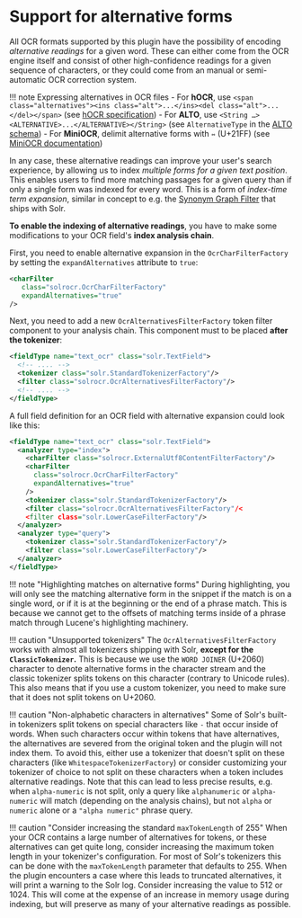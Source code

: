 # Support for alternative forms

All OCR formats supported by this plugin have the possibility of encoding *alternative readings* for
a given word. These can either come from the OCR engine itself and consist of other high-confidence
readings for a given sequence of characters, or they could come from an manual or semi-automatic
OCR correction system.

!!! note Expressing alternatives in OCR files
    - For **hOCR**, use `<span class="alternatives"><ins class="alt">...</ins><del class="alt">...</del></span>` (see [hOCR specification](http://kba.github.io/hocr-spec/1.2/#segmentation))
    - For **ALTO**, use `<String …><ALTERNATIVE>...</ALTERNATIVE></String>` (see `AlternativeType` in the [ALTO schema](https://www.loc.gov/standards/alto/v4/alto-4-2.xsd))
    - For **MiniOCR**, delimit alternative forms with `⇿` (U+21FF) (see [MiniOCR documentation](./formats.md#miniocr))

In any case, these alternative readings can improve your user's search experience, by allowing us to
index *multiple forms for a given text position*. This enables users to find more matching passages
for a given query than if only a single form was indexed for every word. This is a form of
*index-time term expansion*, similar in concept to e.g. the [Synonym Graph Filter](https://lucene.apache.org/solr/guide/8_7/filter-descriptions.html#synonym-graph-filter)
that ships with Solr.

**To enable the indexing of alternative readings**, you have to make some modifications to your OCR field's
**index analysis chain**.

First, you need to enable alternative expansion in the `OcrCharFilterFactory` by setting the
`expandAlternatives` attribute to `true`:

```xml
<charFilter
   class="solrocr.OcrCharFilterFactory"
   expandAlternatives="true"
/>
```

Next, you need  to add a new `OcrAlternativesFilterFactory` token filter component to your analysis
chain. This component must to be placed **after the tokenizer**:

```xml
<fieldType name="text_ocr" class="solr.TextField">
  <!-- .... -->
  <tokenizer class="solr.StandardTokenizerFactory"/>
  <filter class="solrocr.OcrAlternativesFilterFactory"/>
  <!-- .... -->
</fieldType>
```

A full field definition for an OCR field with alternative expansion could look like this:

```xml hl_lines="3 4 5 6 7 9"
<fieldType name="text_ocr" class="solr.TextField">
  <analyzer type="index">
    <charFilter class="solrocr.ExternalUtf8ContentFilterFactory"/>
    <charFilter
      class="solrocr.OcrCharFilterFactory"
      expandAlternatives="true"
    />
    <tokenizer class="solr.StandardTokenizerFactory"/>
    <filter class="solrocr.OcrAlternativesFilterFactory"/<
    <filter class="solr.LowerCaseFilterFactory"/>
  </analyzer>
  <analyzer type="query">
    <tokenizer class="solr.StandardTokenizerFactory"/>
    <filter class="solr.LowerCaseFilterFactory"/>
  </analyzer>
</fieldType>
```

!!! note "Highlighting matches on alternative forms"
    During highlighting, you will only see the matching alternative form in the snippet if the match
    is on a single word, or if it is at the beginning or the end of a phrase match. This is because we cannot
    get to the offsets of matching terms inside of a phrase match through Lucene's highlighting machinery.

!!! caution "Unsupported tokenizers"
    The `OcrAlternativesFilterFactory` works with almost all tokenizers shipping with Solr, **except for
    the `ClassicTokenizer`.** This is because we use the `WORD JOINER` (U+2060) character to denote
    alternative forms in the character stream and the classic tokenizer splits tokens on this character
    (contrary to Unicode rules). This also means that if you use a custom tokenizer, you need to make
    sure that it does not split tokens on U+2060.

!!! caution "Non-alphabetic characters in alternatives"
    Some of Solr's built-in tokenizers split tokens on special characters like `-` that occur inside
    of words. When such characters occur within tokens that have alternatives, the alternatives are
    severed from the original token and the plugin will not index them. To avoid this, either use
    a tokenizer that doesn't split on these characters (like `WhitespaceTokenizerFactory`) or consider
    customizing your tokenizer of choice to not split on these characters when a token includes
    alternative readings. Note that this can lead to less precise results, e.g. when `alpha-numeric`
    is not split, only a query like `alphanumeric` or `alpha-numeric` will match (depending on the
    analysis chains), but not `alpha` or `numeric` alone or a `"alpha numeric"` phrase query.

!!! caution "Consider increasing the standard `maxTokenLength` of 255"
    When your OCR contains a large number of alternatives for tokens, or these alternatives can
    get quite long, consider increasing the maximum token length in your tokenizer's configuration.
    For most of Solr's tokenizers this can be done with the `maxTokenLength` parameter that defaults
    to 255. When the plugin encounters a case where this leads to truncated alternatives, it will
    print a warning to the Solr log. Consider increasing the value to 512 or 1024. This will come
    at the expense of an increase in memory usage during indexing, but will preserve as many of your
    alternative readings as possible.
